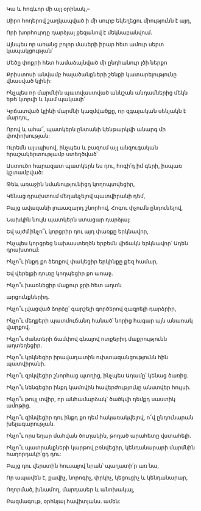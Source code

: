 Կա և հոգևոր մի այլ օրինակ,–


Սիրո հոդերով շաղկապված ի մի սուրբ եկեղեցու միությունն է այդ,


Որի խորհուրդը դարձյալ քեզանով է մեկնաբանվում.


Այնպես որ առանց բոլոր մասերի իրար հետ ամուր սերտ կապակցության՝


Մեծը փոքրի հետ համաձայնված մի ընդհանուր լծի ներքո


Քրիստոսի անվամբ հալածանքների շենքի կատարելությունը վնասված կլինի:


Ինչպես որ մարմնին պատվաստված աննշան անդամներից մեկն եթե կտրվի և կամ պակասի՝


Կրճատված կլինի մարմնի կազմվածքը, որ զգայական սենյակն է մարդու,


Որով և ահա՜, պատկերն ընտանի կենթարկվի անարգ մի փոփոխության:


Ուրեմն այսպիսով, ինչպես և բազում այլ անզուգական հրաշակերտությամբ ստեղծված՝


Աստուծո հարազատ պատկերն ես դու, հոգի՛դ իմ գերի, իսպառ կշտամբված:


Թեև առաջին նմանությունիցդ կողոպտվեցիր,


Կենաց դրախտում մեղանչելով պատվիրանի դեմ,


Բայց ավազանի լուսազարդ շնորհով, Հոգու փչումն ընդունելով,


Նախկին նույն պատկերն ստացար դարձյալ:


Եվ այժմ ինչո՞ւ կորցրիր դու այդ փառքը երկնավոր,


Ինչպես կորցրեց նախաստեղծն երբեմն վիճակն երկնավոր՝ Ադեն դրախտում:


Ինչո՞ւ ինքդ քո ձեռքով փակեցիր երկինքը քեզ համար,


Եվ վերելքի դուռը կողպեցիր քո առաջ.


Ինչո՞ւ խառնեցիր մաքուր ջրի հետ աղտն


արցունքներիդ.


Ինչո՞ւ լվացված ձորձը՝ գարշելի գործերով զազրելի դարձրիր,


Ինչո՞ւ մեղքերի պատմուճանդ հանած՝ նորից հագար այն անառակ վարքով.


Ինչո՞ւ ժանտերի ճամփով գնալով ոտքերիդ մաքրությունն աղտեղեցիր.


Ինչո՞ւ կրկնեցիր իրավադատին ուխտազանցությունն հին պատվիրանի.


Ինչո՞ւ զրկվեցիր շնորհաց պտղից, ինչպես Ադամը՝ կենաց ծառից.


Ինչո՞ւ նենգեցիր ինքդ կամովին հավերժությունը անստվեր հույսի.


Ինչո՞ւ թույլ տվիր, որ անհամարձակ՝ ծածկվի դեմքդ սաստիկ ամոթից.


Ինչո՞ւ զինվեցիր դու ինքդ քո դեմ հակառակվելով, ո՜վ ընդունարան խելագարության.


Ինչո՞ւ որս եղար մահվան ծուղակին, թողած արահետը վստահելի.


Ինչո՞ւ պատրանքների կարթով բռնվեցիր, կենդանարարի մարմնին հաղորդակի՛ցդ դու:


Բայց դու վերստին հուսալով նրան՝ պաղատի՛ր առ նա,


Որ ապավեն է, քավիչ, նորոգիչ, փրկիչ, կեցուցիչ և կենդանարար,


Ողորմած, խնամող, մարդասեր և անոխակալ,


Բազմագութ, օրհնյալ հավիտյանս. ամեն: